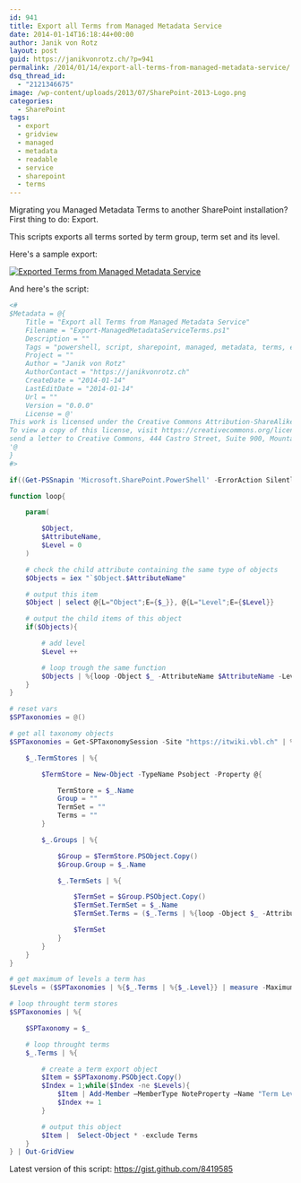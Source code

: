 ```yaml
---
id: 941
title: Export all Terms from Managed Metadata Service
date: 2014-01-14T16:18:44+00:00
author: Janik von Rotz
layout: post
guid: https://janikvonrotz.ch/?p=941
permalink: /2014/01/14/export-all-terms-from-managed-metadata-service/
dsq_thread_id:
  - "2121346675"
image: /wp-content/uploads/2013/07/SharePoint-2013-Logo.png
categories:
  - SharePoint
tags:
  - export
  - gridview
  - managed
  - metadata
  - readable
  - service
  - sharepoint
  - terms
---
```

Migrating you Managed Metadata Terms to another SharePoint installation? First thing to do: Export.

This scripts exports all terms sorted by term group, term set and its level.

<!--more-->

Here's a sample export:

[![Exported Terms from Managed Metadata Service](https://janikvonrotz.ch/wp-content/uploads/2014/01/Exported-Terms-from-Managed-Metadata-Service.jpg)](https://janikvonrotz.ch/wp-content/uploads/2014/01/Exported-Terms-from-Managed-Metadata-Service.jpg)

And here's the script:

```powershell
<#
$Metadata = @{
	Title = "Export all Terms from Managed Metadata Service"
	Filename = "Export-ManagedMetadataServiceTerms.ps1"
	Description = ""
	Tags = "powershell, script, sharepoint, managed, metadata, terms, export"
	Project = ""
	Author = "Janik von Rotz"
	AuthorContact = "https://janikvonrotz.ch"
	CreateDate = "2014-01-14"
	LastEditDate = "2014-01-14"
	Url = ""
	Version = "0.0.0"
	License = @'
This work is licensed under the Creative Commons Attribution-ShareAlike 3.0 Switzerland License.
To view a copy of this license, visit https://creativecommons.org/licenses/by-sa/3.0/ch/ or
send a letter to Creative Commons, 444 Castro Street, Suite 900, Mountain View, California, 94041, USA.
'@
}
#>

if((Get-PSSnapin 'Microsoft.SharePoint.PowerShell' -ErrorAction SilentlyContinue) -eq $null){Add-PSSnapin 'Microsoft.SharePoint.PowerShell'}

function loop{

    param(

        $Object,
        $AttributeName,
        $Level = 0
    )

    # check the child attribute containing the same type of objects
    $Objects = iex "`$Object.$AttributeName"

    # output this item
    $Object | select @{L="Object";E={$_}}, @{L="Level";E={$Level}}

    # output the child items of this object
    if($Objects){

        # add level
        $Level ++

        # loop trough the same function
        $Objects | %{loop -Object $_ -AttributeName $AttributeName -Level $Level}
    }
}

# reset vars
$SPTaxonomies = @()

# get all taxonomy objects
$SPTaxonomies = Get-SPTaxonomySession -Site "https://itwiki.vbl.ch" | %{

    $_.TermStores | %{

        $TermStore = New-Object -TypeName Psobject -Property @{

            TermStore = $_.Name
            Group = ""
            TermSet = ""
            Terms = ""
        }

        $_.Groups | %{

            $Group = $TermStore.PSObject.Copy()
            $Group.Group = $_.Name

            $_.TermSets | %{

                $TermSet = $Group.PSObject.Copy()
                $TermSet.TermSet = $_.Name
                $TermSet.Terms = ($_.Terms | %{loop -Object $_ -AttributeName "Terms" -Level 1})

                $TermSet
            }
        }
    }
}

# get maximum of levels a term has
$Levels = ($SPTaxonomies | %{$_.Terms | %{$_.Level}} | measure -Maximum).Maximum + 1

# loop throught term stores
$SPTaxonomies | %{

    $SPTaxonomy = $_

    # loop throught terms
    $_.Terms | %{

        # create a term export object
        $Item = $SPTaxonomy.PSObject.Copy()
        $Index = 1;while($Index -ne $Levels){
            $Item | Add-Member –MemberType NoteProperty –Name "Term Level $Index" –Value $(if($_.Level -eq $Index){$_.Object.Name}else{""})
            $Index += 1
        }

        # output this object
        $Item |  Select-Object * -exclude Terms
    }
} | Out-GridView
```

Latest version of this script: <a href="https://gist.github.com/8419585" target="_blank">https://gist.github.com/8419585</a>